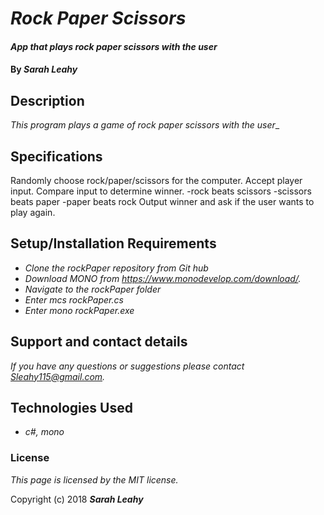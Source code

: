 # _Rock Paper Scissors_

#### _App that plays rock paper scissors with the user_

#### By _**Sarah Leahy**_

## Description

_This program plays a game of rock paper scissors with the user__

## Specifications

Randomly choose rock/paper/scissors for the computer.
Accept player input.
Compare input to determine winner.
-rock beats scissors
-scissors beats paper
-paper beats rock
Output winner and ask if the user wants to play again.


## Setup/Installation Requirements

* _Clone the rockPaper repository from Git hub_
* _Download MONO from https://www.monodevelop.com/download/._
* _Navigate to the rockPaper folder_
* _Enter mcs rockPaper.cs_
* _Enter mono rockPaper.exe_

## Support and contact details

_If you have any questions or suggestions please contact Sleahy115@gmail.com._

## Technologies Used

* _c#, mono_

### License

*This page is licensed by the MIT license.*

Copyright (c) 2018 **_Sarah Leahy_**